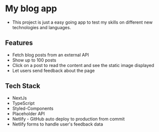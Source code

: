 
# My blog app 

- This project is just a easy going app to test my skills on different new technologies and languages.



## Features

- Fetch blog posts from an external API
- Show up to 100 posts
- Click on a post to read the content and see the static image displayed
- Let users send feedback about the page


  
## Tech Stack

- NextJs
- TypeScript
- Styled-Components
- Placeholder API
- Netlify - GitHub auto deploy to production from commit
- Netlify forms to handle user's feedback data

  